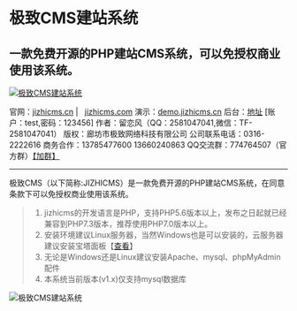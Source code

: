 # 极致CMS建站系统
## 一款免费开源的PHP建站CMS系统，可以免授权商业使用该系统。

[![极致CMS建站系统](https://img.kancloud.cn/78/9f/789f15c672f807686ab8b9edab6f35f1_1920x700.png)](http://down.jizhicms.cn/jizhicms_Beta1.4.zip)

官网：[jizhicms.cn](http://jizhicms.cn) |&nbsp;&nbsp;&nbsp;[jizhicms.com](http://jizhicms.cn)
演示：[demo.jizhicms.cn](http://demo.jizhicms.cn)   后台：[地址](http://demo.jizhicms.cn/admin.php) [账户：test,密码：123456]
作者：留恋风（QQ：2581047041,微信：TF-2581047041）
版权：廊坊市极致网络科技有限公司
公司联系电话：0316-2222616
商务合作：13785477600  13660240863
QQ交流群：774764507（官方群）[【加群】](https://jq.qq.com/?_wv=1027&k=56VstDU)
*****
极致CMS（以下简称:JIZHICMS）是一款免费开源的PHP建站CMS系统，在同意条款下可以免授权商业使用该系统。
> 1. jizhicms的开发语言是PHP，支持PHP5.6版本以上，发布之日起就已经兼容到PHP7.3版本，推荐使用PHP7.0版本以上。
> 2. 安装环境建议Linux服务器，当然Windows也是可以安装的，云服务器建议安装宝塔面板【[查看](http://www.bt.cn/)】
> 3. 无论是Windows还是Linux建议安装Apache、mysql、phpMyAdmin配件
> 4. 本系统当前版本(v1.x)仅支持mysql数据库

![极致CMS建站系统](https://img.kancloud.cn/2f/32/2f3270ea08ba9675a2105beebb503652_1920x273.png)

